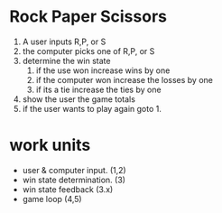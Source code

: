 # Rock Paper Scissors

1. A user inputs R,P, or S
2. the computer picks one of R,P, or S
3. determine the win state
   1. if the use won increase wins by one
   2. if the computer won increase the losses by one
   3. if its a tie increase the ties by one
4. show the user the game totals
5. if the user wants to play again goto 1.

# work units

- user & computer input. (1,2)
- win state determination. (3)
- win state feedback (3.x)
- game loop (4,5)
